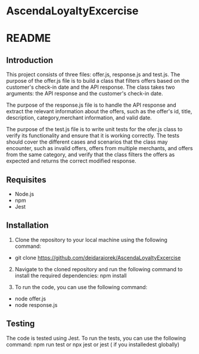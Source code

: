 ﻿# AscendaLoyaltyExcercise
# README

## Introduction
This project consists of three files: offer.js, response.js and test.js. The purpose of the offer.js file is to build a class that filters offers based on the customer's check-in date and the API response. The class takes two arguments: the API response and the customer's check-in date.

The purpose of the response.js file is to handle the API response and extract the relevant information about the offers, such as the offer's id, title, description, category,merchant information, and valid date.

The purpose of the test.js file is to write unit tests for the ofer.js class to verify its functionality and ensure that it is working correctly. The tests should cover the different cases and scenarios that the class may encounter, such as invalid offers, offers from multiple merchants, and offers from the same category, and verify that the class filters the offers as expected and returns the correct modified response.

## Requisites
* Node.js
* npm
* Jest

## Installation

1. Clone the repository to your local machine using the following command:
* git clone https://github.com/deidaraiorek/AscendaLoyaltyExcercise

2. Navigate to the cloned repository and run the following command to install the required dependencies: 
npm install

3. To run the code, you can use the following command:
* node offer.js
* node response.js

## Testing
The code is tested using Jest. To run the tests, you can use the following command:
npm run test
or
npx jest
or 
jest ( if you installedest globally)

